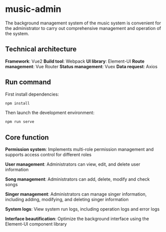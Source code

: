 # music-admin
The background management system of the music system is convenient for the administrator to carry out comprehensive management and operation of the system.

## Technical architecture
**Framework**: Vue2
**Build tool**: Webpack
**UI library**: Element-UI
**Route management**: Vue Router
**Status management**: Vuex
**Data request**: Axios

## Run command
First install dependencies:
```bash
npm install
```

Then launch the development environment:
```bash
npm run serve
```

## Core function
**Permission system**: Implements multi-role permission management and supports access control for different roles

**User management**: Administrators can view, edit, and delete user information

**Song management**: Administrators can add, delete, modify and check songs

**Singer management**: Administrators can manage singer information, including adding, modifying, and deleting singer information

**System logs**: View system run logs, including operation logs and error logs

**Interface beautification**: Optimize the background interface using the Element-UI component library